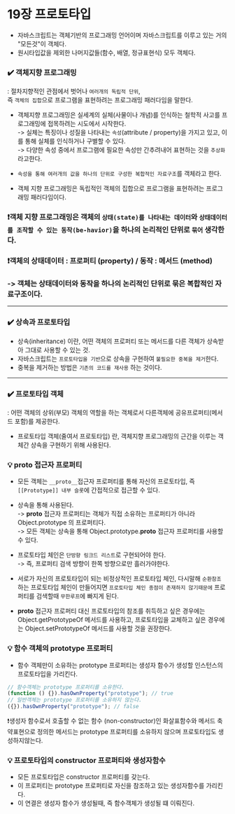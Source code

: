 # 19장 프로토타입

- 자바스크립트는 객체기반의 프로그래밍 언어이며 자바스크립트를 이루고 있는 거의 "모든것"이 객체다.
- 원시타입값을 제외한 나머지값들(함수, 배열, 정규표현식) 모두 객체다.

### ✔️ 객체지향 프로그래밍

: 절차지향적인 관점에서 벗어나 `여러개의 독립적 단위`, <br>
즉 `객체의 집합`으로 프로그램을 표현하려는 프로그래밍 패러다임을 말한다.<br>

- 객체지향 프로그래밍은 실세계의 실체(사물이나 개념)를 인식하는 철학적 사고를 프로그래밍에 접목하려는 시도에서 시작한다.<br>
  -> 실체는 특징이나 성질을 나타내는 `속성`(attribute / property)을 가지고 있고, 이를 통해 실체를 인식하거나 구별할 수 있다.<br>
  -> 다양한 속성 중에서 프로그램에 필요한 속성만 간추려내어 표현하는 것을 `추상화` 라고한다.

- `속성을 통해 여러개의 값을 하나의 단위로 구성한 복합적인 자료구조`를 객체라고 한다.
- 객체 지향 프로그래밍은 독립적인 객체의 집합으로 프로그램을 표현하려는 프로그래밍 패러다임이다.

### ❗객체 지향 프로그래밍은 객체의 `상태(state)를 나타내는 데이터`와 `상태데이터를 조작할 수 있는 동작(be-havior)`을 하나의 논리적인 단위로 `묶어` 생각한다.

### ❗객체의 상태데이터 : 프로퍼티 (property) / 동작 : 메서드 (method)

### -> 객체는 상태데이터와 동작을 하나의 논리적인 단위로 묶은 복합적인 자료구조이다.

---

### ✔️ 상속과 프로토타입

- 상속(inheritance) 이란, 어떤 객체의 프로퍼티 또는 메서드를 다른 객체가 상속받아 그대로 사용할 수 있는 것.
- 자바스크립트는 `프로토타입을 기반`으로 상속을 구현하여 `불필요한 중복을 제거`한다.
- 중복을 제거하는 방법은 `기존의 코드를 재사용` 하는 것이다.

---

### ✔️ 프로토타입 객체

: 어떤 객체의 상위(부모) 객체의 역할을 하는 객체로서 다른객체에 공유프로퍼티(메서드 포함)를 제공한다.

- 프로토타입 객체(줄여서 프로토타입) 란, 객체지향 프로그래밍의 근간을 이루는 객체간 상속을 구현하기 위해 사용된다.

### 💡 **proto** 접근자 프로퍼티

- 모든 객체는 `__proto__`접근자 프로퍼티를 통해 자신의 프로토타입, 즉 `[[Prototype]] 내부 슬롯`에 간접적으로 접근할 수 있다.
- 상속을 통해 사용된다.<br>
  -> **proto** 접근자 프로퍼티는 객체가 직접 소유하는 프로퍼티가 아니라 Object.prototype 의 프로퍼티다.<br>
  -> 모든 객체는 상속을 통해 Object.prototype.**proto** 접근자 프로퍼티를 사용할 수 있다.

- 프로토타입 체인은 `단방향 링크드 리스트`로 구현되어야 한다.<br>
  -> 즉, 프로퍼티 검색 방향이 한쪽 방향으로만 흘러가야한다.
- 서로가 자신의 프로토타입이 되는 비정상적인 프로토타입 체인, 다시말해 `순환참조` 하는 프로토타입 체인이 만들어지면 `프로토타입 체인 종점이 존재하지 않기때문에` 프로퍼티를 검색할때 `무한루프`에 빠지게 된다.
- **proto** 접근자 프로퍼티 대신 프로토타입의 참조를 취득하고 싶은 경우에는 Object.getPrototypeOf 메서드를 사용하고, 프로토타입을 교체하고 싶은 경우에는 Object.setPrototypeOf 메서드를 사용할 것을 권장한다.

### 💡 함수 객체의 prototype 프로퍼티

- 함수 객체만이 소유하는 prototype 프로퍼티는 생성자 함수가 생성할 인스턴스의 프로토타입을 가리킨다.

```jsx
// 함수객체는 prototype 프로퍼티를 소유한다.
(function () {}).hasOwnProperty("prototype"); // true
// 일반객체는 prototype 프로퍼티를 소유하지 않는다.
({}).hasOwnProperty("prototype"); // false
```

❗생성자 함수로서 호출할 수 없는 함수 (non-constructor)인 화살표함수와 메서드 축약표현으로 정의한 메서드는 prototype 프로퍼티를 소유하지 않으며 프로토타입도 생성하지않는다.

### 💡 프로토타입의 constructor 프로퍼티와 생성자함수

- 모든 프로토타입은 constructor 프로퍼티를 갖는다.
- 이 프로퍼티는 prototype 프로퍼티로 자신을 참조하고 있는 생성자함수를 가리킨다.
- 이 연결은 생성자 함수가 생성될때, 즉 함수객체가 생성될 떄 이뤄진다.
